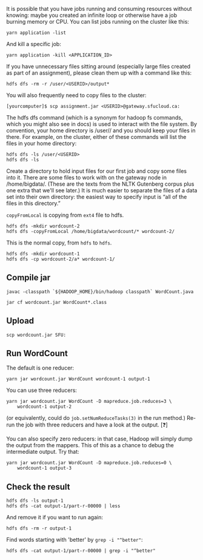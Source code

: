 It is possible that you have jobs running and consuming resources without knowing: maybe you created an infinite loop or otherwise have a job burning memory or CPU. You can list jobs running on the cluster like this:

```
yarn application -list
```

And kill a specific job:


```
yarn application -kill <APPLICATION_ID>
```

If you have unnecessary files sitting around (especially large files created as part of an assignment), please clean them up with a command like this:

```
hdfs dfs -rm -r /user/<USERID>/output*
```

You will also frequently need to copy files to the cluster:

```
[yourcomputer]$ scp assignment.jar <USERID>@gateway.sfucloud.ca:
```

The hdfs dfs command (which is a synonym for hadoop fs commands, which you might also see in docs) is used to interact with the file system. By convention, your home directory is /user/<USERID>/ and you should keep your files in there. For example, on the cluster, either of these commands will list the files in your home directory:

```
hdfs dfs -ls /user/<USERID>
hdfs dfs -ls
```

Create a directory to hold input files for our first job and copy some files into it. There are some files to work with on the gateway node in /home/bigdata/. (These are the texts from the NLTK Gutenberg corpus plus one extra that we'll see later.) It is much easier to separate the files of a data set into their own directory: the easiest way to specify input is “all of the files in this directory.”

`copyFromLocal` is copying from `ext4` file to hdfs.

```
hdfs dfs -mkdir wordcount-2
hdfs dfs -copyFromLocal /home/bigdata/wordcount/* wordcount-2/
```

This is the normal copy, from `hdfs` to `hdfs`.

```
hdfs dfs -mkdir wordcount-1
hdfs dfs -cp wordcount-2/a* wordcount-1/
```

## Compile jar

```
javac -classpath `${HADOOP_HOME}/bin/hadoop classpath` WordCount.java

jar cf wordcount.jar WordCount*.class
```

## Upload

```
scp wordcount.jar SFU:
```

## Run WordCount

The default is one reducer:

```
yarn jar wordcount.jar WordCount wordcount-1 output-1
```

You can use three reducers:

```
yarn jar wordcount.jar WordCount -D mapreduce.job.reduces=3 \
    wordcount-1 output-2
```

(or equivalently, could do `job.setNumReduceTasks(3)` in the run method.) Re-run the job with three reducers and have a look at the output. [❓]

You can also specify zero reducers: in that case, Hadoop will simply dump the output from the mappers. This of this as a chance to debug the intermediate output. Try that:

```
yarn jar wordcount.jar WordCount -D mapreduce.job.reduces=0 \
    wordcount-1 output-3
```



## Check the result

```
hdfs dfs -ls output-1
hdfs dfs -cat output-1/part-r-00000 | less
```

And remove it if you want to run again:

```
hdfs dfs -rm -r output-1
```

Find words starting with 'better' by `grep -i "^better"`:

```
hdfs dfs -cat output-1/part-r-00000 | grep -i "^better"
```

